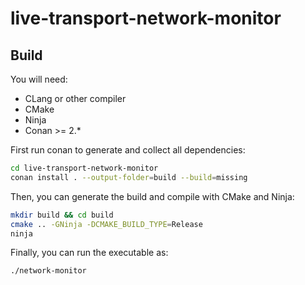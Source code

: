 # live-transport-network-monitor


## Build

You will need:
 - CLang or other compiler
 - CMake
 - Ninja
 - Conan >= 2.*

First run conan to generate and collect all dependencies:

```bash
cd live-transport-network-monitor
conan install . --output-folder=build --build=missing
```

Then, you can generate the build and compile with CMake and Ninja:

```bash
mkdir build && cd build
cmake .. -GNinja -DCMAKE_BUILD_TYPE=Release
ninja
```

Finally, you can run the executable as:
```
./network-monitor
```